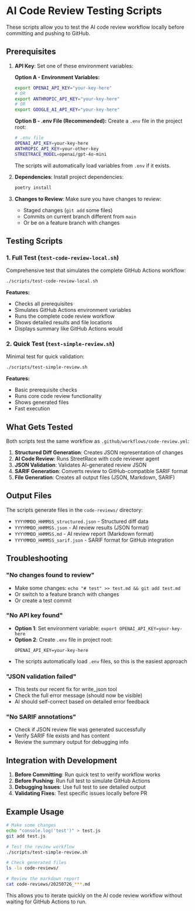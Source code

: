 # AI Code Review Testing Scripts

These scripts allow you to test the AI code review workflow locally before committing and pushing to GitHub.

## Prerequisites

1. **API Key**: Set one of these environment variables:

   **Option A - Environment Variables:**
   ```bash
   export OPENAI_API_KEY="your-key-here"
   # OR
   export ANTHROPIC_API_KEY="your-key-here"  
   # OR
   export GOOGLE_AI_API_KEY="your-key-here"
   ```

   **Option B - .env File (Recommended):**
   Create a `.env` file in the project root:
   ```bash
   # .env file
   OPENAI_API_KEY=your-key-here
   ANTHROPIC_API_KEY=your-other-key
   STREETRACE_MODEL=openai/gpt-4o-mini
   ```
   
   The scripts will automatically load variables from `.env` if it exists.

2. **Dependencies**: Install project dependencies:
   ```bash
   poetry install
   ```

3. **Changes to Review**: Make sure you have changes to review:
   - Staged changes (`git add` some files)
   - Commits on current branch different from `main`
   - Or be on a feature branch with changes

## Testing Scripts

### 1. Full Test (`test-code-review-local.sh`)
Comprehensive test that simulates the complete GitHub Actions workflow:

```bash
./scripts/test-code-review-local.sh
```

**Features:**
- Checks all prerequisites
- Simulates GitHub Actions environment variables
- Runs the complete code review workflow
- Shows detailed results and file locations
- Displays summary like GitHub Actions would

### 2. Quick Test (`test-simple-review.sh`)
Minimal test for quick validation:

```bash
./scripts/test-simple-review.sh
```

**Features:**
- Basic prerequisite checks
- Runs core code review functionality
- Shows generated files
- Fast execution

## What Gets Tested

Both scripts test the same workflow as `.github/workflows/code-review.yml`:

1. **Structured Diff Generation**: Creates JSON representation of changes
2. **AI Code Review**: Runs StreetRace with code reviewer agent
3. **JSON Validation**: Validates AI-generated review JSON
4. **SARIF Generation**: Converts review to GitHub-compatible SARIF format
5. **File Generation**: Creates all output files (JSON, Markdown, SARIF)

## Output Files

The scripts generate files in the `code-reviews/` directory:

- `YYYYMMDD_HHMMSS_structured.json` - Structured diff data
- `YYYYMMDD_HHMMSS.json` - AI review results (JSON format)
- `YYYYMMDD_HHMMSS.md` - AI review report (Markdown format)  
- `YYYYMMDD_HHMMSS_sarif.json` - SARIF format for GitHub integration

## Troubleshooting

### "No changes found to review"
- Make some changes: `echo "# test" >> test.md && git add test.md`
- Or switch to a feature branch with changes
- Or create a test commit

### "No API key found"
- **Option 1**: Set environment variable: `export OPENAI_API_KEY=your-key-here`
- **Option 2**: Create `.env` file in project root:
  ```
  OPENAI_API_KEY=your-key-here
  ```
- The scripts automatically load `.env` files, so this is the easiest approach

### "JSON validation failed"
- This tests our recent fix for write_json tool
- Check the full error message (should now be visible)
- AI should self-correct based on detailed error feedback

### "No SARIF annotations"
- Check if JSON review file was generated successfully
- Verify SARIF file exists and has content
- Review the summary output for debugging info

## Integration with Development

1. **Before Committing**: Run quick test to verify workflow works
2. **Before Pushing**: Run full test to simulate GitHub Actions
3. **Debugging Issues**: Use full test to see detailed output
4. **Validating Fixes**: Test specific issues locally before PR

## Example Usage

```bash
# Make some changes
echo "console.log('test')" > test.js
git add test.js

# Test the review workflow
./scripts/test-simple-review.sh

# Check generated files
ls -la code-reviews/

# Review the markdown report
cat code-reviews/20250726_***.md
```

This allows you to iterate quickly on the AI code review workflow without waiting for GitHub Actions to run.